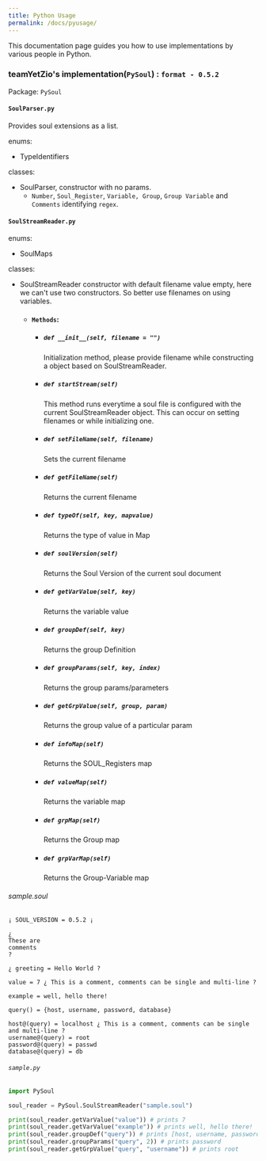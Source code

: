 ```yaml
---
title: Python Usage
permalink: /docs/pyusage/
---
```

This documentation page guides you how to use implementations by various people in Python.

### teamYetZio's implementation(`PySoul`) : `format - 0.5.2`

Package: `PySoul`

#### `SoulParser.py`

Provides soul extensions as a list.

enums:
  - TypeIdentifiers

classes:
  - SoulParser, constructor with no params.
    - `Number`, `Soul_Register`, `Variable, Group`, `Group Variable` and `Comments` identifying `regex`.
    
#### `SoulStreamReader.py`

enums:
  - SoulMaps
  
classes:
  - SoulStreamReader constructor with default filename value empty, here we can't use two constructors.
    So better use filenames on using variables.
    - #### `Methods`:
      - ##### `def __init__(self, filename = "")`
        Initialization method, please provide filename while constructing a object based on SoulStreamReader.
      - ##### `def startStream(self)`
        This method runs everytime a soul file is configured with the current
        SoulStreamReader object. This can occur on setting filenames or while
        initializing one.
      - ##### `def setFileName(self, filename)`
        Sets the current filename
      - ##### `def getFileName(self)`
        Returns the current filename
      - ##### `def typeOf(self, key, mapvalue)`
        Returns the type of value in Map
      - ##### `def soulVersion(self)`
        Returns the Soul Version of the current soul document
      - ##### `def getVarValue(self, key)`
        Returns the variable value
      - ##### `def groupDef(self, key)`
        Returns the group Definition
      - ##### `def groupParams(self, key, index)`
        Returns the group params/parameters
      - ##### `def getGrpValue(self, group, param)`
        Returns the group value of a particular param
      - ##### `def infoMap(self)`
        Returns the SOUL_Registers map
      - ##### `def valueMap(self)`
        Returns the variable map
      - ##### `def grpMap(self)`
        Returns the Group map
      - ##### `def grpVarMap(self)`
        Returns the Group-Variable map

###### sample.soul
```
¡ SOUL_VERSION = 0.5.2 ¡

¿
These are
comments
?

¿ greeting = Hello World ?

value = 7 ¿ This is a comment, comments can be single and multi-line ?

example = well, hello there!

query() = {host, username, password, database}

host@(query) = localhost ¿ This is a comment, comments can be single and multi-line ?
username@(query) = root
password@(query) = passwd
database@(query) = db
```

###### `sample.py`
```py
import PySoul

soul_reader = PySoul.SoulStreamReader("sample.soul")

print(soul_reader.getVarValue("value")) # prints 7
print(soul_reader.getVarValue("example")) # prints well, hello there!
print(soul_reader.groupDef("query")) # prints [host, username, password, database]
print(soul_reader.groupParams("query", 2)) # prints password
print(soul_reader.getGrpValue("query", "username")) # prints root
```
